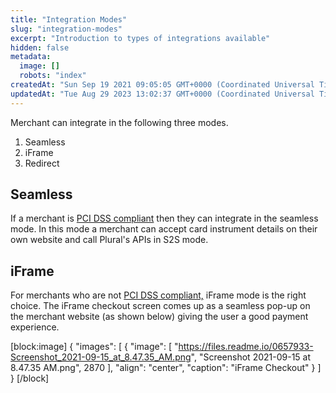 ```yaml
---
title: "Integration Modes"
slug: "integration-modes"
excerpt: "Introduction to types of integrations available"
hidden: false
metadata: 
  image: []
  robots: "index"
createdAt: "Sun Sep 19 2021 09:05:05 GMT+0000 (Coordinated Universal Time)"
updatedAt: "Tue Aug 29 2023 13:02:37 GMT+0000 (Coordinated Universal Time)"
---
```

Merchant can integrate in the following three modes.

1. Seamless
2. iFrame
3. Redirect

## Seamless

If a merchant is [PCI DSS compliant](https://www.pcisecuritystandards.org/pci_security/maintaining_payment_security) then they can integrate in the seamless mode. In this mode a merchant can accept card instrument details on their own website and call Plural's APIs in S2S mode.

## iFrame

For merchants who are not [PCI DSS compliant,](https://www.pcisecuritystandards.org/pci_security/maintaining_payment_security) iFrame mode is the right choice. The iFrame checkout screen comes up as a seamless pop-up on the merchant website (as shown below) giving the user a good payment experience.

[block:image]
{
  "images": [
    {
      "image": [
        "https://files.readme.io/0657933-Screenshot_2021-09-15_at_8.47.35_AM.png",
        "Screenshot 2021-09-15 at 8.47.35 AM.png",
        2870
      ],
      "align": "center",
      "caption": "iFrame Checkout"
    }
  ]
}
[/block]
